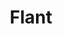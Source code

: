 ---
blog: https://blog.flant.com/
facebook: https://facebook.com/flantcom
git: https://github.com/flant
linkedin: https://linkedin.com/company/flant
logohandle: flant
sort: flant
title: Flant
twitter: https://x.com/flant_com
website: https://flant.com/
youtube: https://youtube.com/c/Flant_com
---